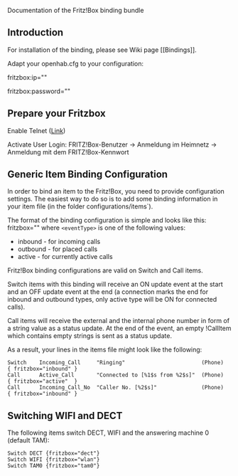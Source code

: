 Documentation of the Fritz!Box binding bundle

## Introduction

For installation of the binding, please see Wiki page [[Bindings]].

Adapt your openhab.cfg to your configuration:

fritzbox:ip="<IP adress of your fritzbox>"

fritzbox:password="<password of your fritzbox>"

## Prepare your Fritzbox
Enable Telnet ([Link](http://www.wehavemorefun.de/fritzbox/Starten_von_telnetd))

Activate User Login: FRITZ!Box-Benutzer -> Anmeldung im Heimnetz -> Anmeldung mit dem FRITZ!Box-Kennwort

## Generic Item Binding Configuration

In order to bind an item to the Fritz!Box, you need to provide configuration settings. The easiest way to do so is to add some binding information in your item file (in the folder configurations/items`). 

The format of the binding configuration is simple and looks like this:
    fritzbox="<eventType>"
where `<eventType>` is one of the following values:
- inbound - for incoming calls
- outbound - for placed calls
- active - for currently active calls

Fritz!Box binding configurations are valid on Switch and Call items.

Switch items with this binding will receive an ON update event at the start and an OFF update event at the end (a connection marks the end for inbound and outbound types, only active type will be ON for connected calls).

Call items will receive the external and the internal phone number in form of a string value as a status update. At the end of the event, an empty !CallItem which contains empty strings is sent as a status update.

As a result, your lines in the items file might look like the following:

    Switch    Incoming_Call     "Ringing"                        (Phone)    { fritzbox="inbound" }
    Call      Active_Call       "Connected to [%1$s from %2$s]"  (Phone)    { fritzbox="active"  }
    Call      Incoming_Call_No  "Caller No. [%2$s]"              (Phone)    { fritzbox="inbound" } 

## Switching WIFI and DECT

The following items switch DECT, WIFI and the answering machine 0 (default TAM):

    Switch DECT {fritzbox="dect"}
    Switch WIFI {fritzbox="wlan"}
    Switch TAM0 {fritzbox="tam0"}